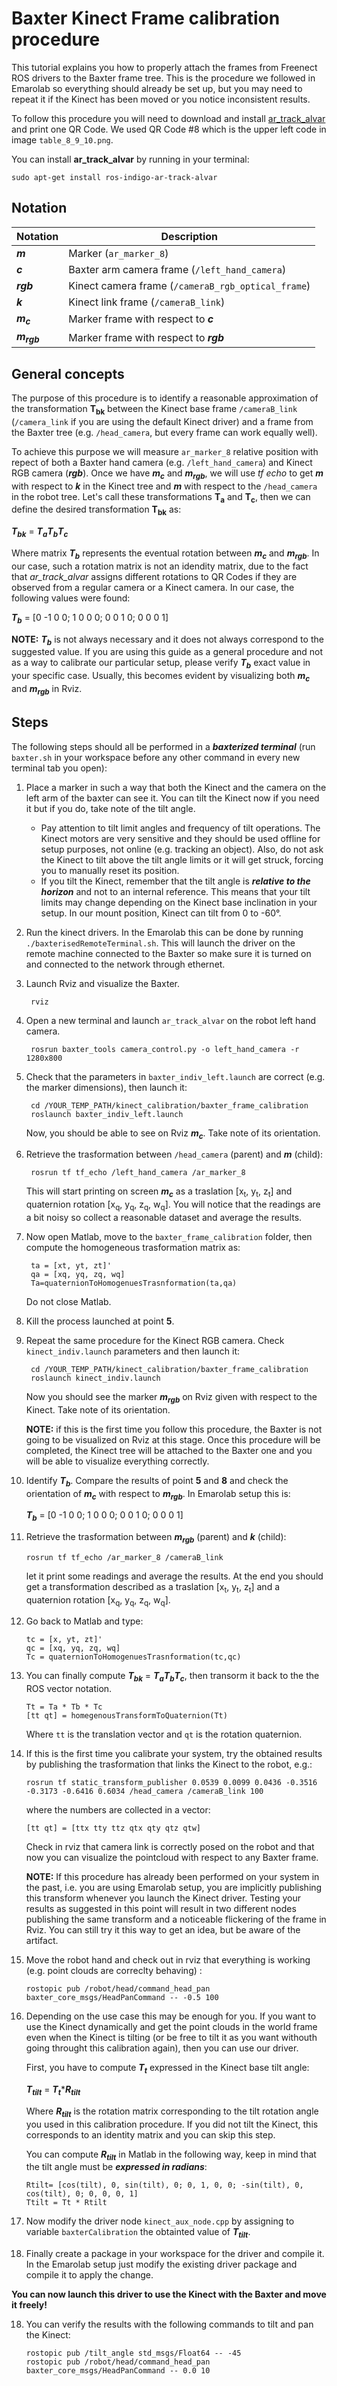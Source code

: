 # Baxter Kinect Frame calibration procedure

This tutorial explains you how to properly attach the frames from Freenect ROS drivers to the Baxter frame tree. This is the procedure we followed in Emarolab so everything should already be set up, but you may need to repeat it if the Kinect has been moved or you notice inconsistent results.

To follow this procedure you will need to download and install [ar_track_alvar](http://wiki.ros.org/ar_track_alvar) and print one QR Code. We used QR Code #8 which is the upper left code in image `table_8_9_10.png`. 

You can install **ar_track_alvar** by running in your terminal:

	sudo apt-get install ros-indigo-ar-track-alvar

##	Notation

|        Notation       |                      Description             	      |
| --------------------- | --------------------------------------------------- |
|        **_m_**        | Marker (`ar_marker_8`) 							  |
|        **_c_**        | Baxter arm camera frame (`/left_hand_camera`)	   	  |
|       **_rgb_**       | Kinect camera frame (`/cameraB_rgb_optical_frame`)  |
|        **_k_**        | Kinect link frame (`/cameraB_link`) 				  |
|  **_m<sub>c</sub>_**  | Marker frame with respect to **_c_**                |
| **_m<sub>rgb</sub>_** | Marker frame with respect to **_rgb_**              |

## General concepts

The purpose of this procedure is to identify a reasonable approximation of the transformation **T<sub>bk</sub>** between the Kinect base frame `/cameraB_link` (`/camera_link` if you are using the default Kinect driver) and a frame from the Baxter tree (e.g. `/head_camera`, but every frame can work equally well). 

To achieve this purpose we will measure `ar_marker_8` relative position with repect of both a Baxter hand camera (e.g. `/left_hand_camera`) and Kinect RGB camera (**_rgb_**). Once we have **_m<sub>c</sub>_** and **_m<sub>rgb</sub>_**, we will use _tf echo_ to get **_m_** with respect to **_k_** in the Kinect tree and **_m_** with respect to the `/head_camera` in the robot tree. Let's call these transformations **T<sub>a</sub>** and **T<sub>c</sub>**, then we can define the desired transformation **T<sub>bk</sub>** as:

**_T<sub>bk</sub>_** = **_T<sub>a</sub>T<sub>b</sub>T<sub>c</sub>_** 

Where matrix **_T<sub>b</sub>_** represents the eventual rotation between **_m<sub>c</sub>_** and **_m<sub>rgb</sub>_**. In our case, such a rotation matrix is not an idendity matrix, due to the fact that _ar\_track\_alvar_ assigns different rotations to QR Codes if they are observed from a regular camera or a Kinect camera. In our case, the following values were found:

**_T<sub>b</sub>_**  = [0 -1  0  0; 
						1  0  0  0; 
						0  0  1  0; 
						0  0  0  1] 

**NOTE:** **_T<sub>b</sub>_** is not always necessary and it does not always correspond to the suggested value. If you are using this guide as a general procedure and not as a way to calibrate our particular setup, please verify **_T<sub>b</sub>_** exact value in your specific case. Usually, this becomes evident by visualizing both **_m<sub>c</sub>_** and **_m<sub>rgb</sub>_** in Rviz.


##	Steps

The following steps should all be performed in a _**baxterized terminal**_ (run `baxter.sh` in your workspace before any other command in every new terminal tab you open):

1. Place a marker in such a way that both the Kinect and the camera on the left arm of the baxter can see it. You can tilt the Kinect now if you need it but if you do, take note of the tilt angle.
	* Pay attention to tilt limit angles and frequency of tilt operations. The Kinect motors are very sensitive and they should be used offline for setup purposes, not online (e.g. tracking an object). Also, do not ask the Kinect to tilt above the tilt angle limits or it will get struck, forcing you to manually reset its position.
	* If you tilt the Kinect, remember that the tilt angle is _**relative to the horizon**_ and not to an internal reference. This means that your tilt limits may change depending on the Kinect base inclination in your setup. In our mount position, Kinect can tilt from 0 to -60°.

2. Run the kinect drivers. In the Emarolab this can be done by running `./baxterisedRemoteTerminal.sh`. This will launch the driver on the remote machine connected to the Baxter so make sure it is turned on and connected to the network through ethernet.

3. Launch Rviz and visualize the Baxter.

		rviz

4. Open a new terminal and launch `ar_track_alvar` on the robot left hand camera.

		rosrun baxter_tools camera_control.py -o left_hand_camera -r 1280x800

5. Check that the parameters in `baxter_indiv_left.launch` are correct (e.g. the marker dimensions), then launch it:

		cd /YOUR_TEMP_PATH/kinect_calibration/baxter_frame_calibration 
		roslaunch baxter_indiv_left.launch

	Now, you should be able to see on Rviz **_m<sub>c</sub>_**. Take note of its orientation.

6. Retrieve the trasformation between `/head_camera` (parent) and _**m**_ (child):

		rosrun tf tf_echo /left_hand_camera /ar_marker_8

	This will start printing on screen **_m<sub>c</sub>_** as a traslation [x<sub>t</sub>, y<sub>t</sub>, z<sub>t</sub>] and quaternion rotation [x<sub>q</sub>, y<sub>q</sub>, z<sub>q</sub>, w<sub>q</sub>]. You will notice that the readings are a bit noisy so collect a reasonable dataset and average the results.

7. Now open Matlab, move to the `baxter_frame_calibration` folder, then compute the homogeneous trasformation matrix as: 

		ta = [xt, yt, zt]'
		qa = [xq, yq, zq, wq]
		Ta=quaternionToHomogenuesTrasnformation(ta,qa)

	Do not close Matlab.

8. Kill the process launched at point **5**.

9. Repeat the same procedure for the Kinect RGB camera. Check `kinect_indiv.launch` parameters and then launch it:
		
		cd /YOUR_TEMP_PATH/kinect_calibration/baxter_frame_calibration
		roslaunch kinect_indiv.launch

	Now you should see the marker **_m<sub>rgb</sub>_** on Rviz given with respect to the Kinect. Take note of its orientation.

	**NOTE:** if this is the first time you follow this procedure, the Baxter is not going to be visualized on Rviz at this stage. Once this procedure will be completed, the Kinect tree will be attached to the Baxter one and you will be able to visualize everything correctly. 

10. Identify _**T<sub>b</sub>**_. Compare the results of point **5** and **8** and check the orientation of  **_m<sub>c</sub>_** with respect to **_m<sub>rgb</sub>_**. In Emarolab setup this is: 

	**_T<sub>b</sub>_**  = [0 -1  0  0; 
							1  0  0  0; 
							0  0  1  0; 
							0  0  0  1] 

11. Retrieve the trasformation between **_m<sub>rgb</sub>_** (parent) and _**k**_ (child):

		rosrun tf tf_echo /ar_marker_8 /cameraB_link

	let it print some readings and average the results. At the end you should get a transformation described as a traslation [x<sub>t</sub>, y<sub>t</sub>, z<sub>t</sub>] and a quaternion rotation [x<sub>q</sub>, y<sub>q</sub>, z<sub>q</sub>, w<sub>q</sub>].
 
12. Go back to Matlab and type:

		tc = [x, yt, zt]'
		qc = [xq, yq, zq, wq]
		Tc = quaternionToHomogenuesTrasnformation(tc,qc)

13. You can finally compute **_T<sub>bk</sub>_** = **_T<sub>a</sub>T<sub>b</sub>T<sub>c</sub>_**, then transorm it back to the the ROS vector notation.
		
		Tt = Ta * Tb * Tc
		[tt qt] = homegenousTransformToQuaternion(Tt)

	Where `tt` is the translation vector and `qt` is the rotation quaternion.

14. If this is the first time you calibrate your system, try the obtained results by publishing the trasformation that links the Kinect to the robot, e.g.: 
	
		rosrun tf static_transform_publisher 0.0539 0.0099 0.0436 -0.3516 -0.3173 -0.6416 0.6034 /head_camera /cameraB_link 100

	where the numbers are collected in a vector: 

		[tt qt] = [ttx tty ttz qtx qty qtz qtw]

	Check in rviz that camera link is correctly posed on the robot and that now you can visualize the pointcloud with respect to any Baxter frame.

	**NOTE:** If this procedure has already been performed on your system in the past, i.e. you are using Emarolab setup, you are implicitly publishing this transform whenever you launch the Kinect driver. Testing your results as suggested in this point will result in two different nodes publishing the same transform and a noticeable flickering of the frame in Rviz. You can still try it this way to get an idea, but be aware of the artifact.

15. Move the robot hand and check out in rviz that everything is working (e.g. point clouds are correclty behaving) : 

		rostopic pub /robot/head/command_head_pan baxter_core_msgs/HeadPanCommand -- -0.5 100

15. Depending on the use case this may be enough for you. If you want to use the Kinect dynamically and get the point clouds in the world frame even when the Kinect is tilting (or be free to tilt it as you want withouth going throught this calibration again), then you can use our driver. 

	First, you have to compute _**T<sub>t</sub>**_ expressed in the Kinect base tilt angle: 

	_**T<sub>tilt</sub>**_ = _**T<sub>t</sub>**_\*_**R<sub>tilt</sub>**_

	Where _**R<sub>tilt</sub>**_ is the rotation matrix corresponding to the tilt rotation angle  you used in this calibration procedure. If you did not tilt the Kinect, this corresponds to an identity matrix and you can skip this step. 

	You can compute _**R<sub>tilt</sub>**_ in Matlab in the following way, keep in mind that the tilt angle must be _**expressed in radians**_:

		Rtilt= [cos(tilt), 0, sin(tilt), 0; 0, 1, 0, 0; -sin(tilt), 0, cos(tilt), 0; 0, 0, 0, 1]
		Ttilt = Tt * Rtilt


16. Now modify the driver node `kinect_aux_node.cpp` by assigning to variable `baxterCalibration` the obtainted value of _**T<sub>tilt</sub>**_.

17. Finally create a package in your workspace for the driver and compile it. In the Emarolab setup just modify the existing driver package and compile it to apply the change. 

**You can now launch this driver to use the Kinect with the Baxter and move it freely!** 

18. You can verify the results with the following commands to tilt and pan the Kinect:

		rostopic pub /tilt_angle std_msgs/Float64 -- -45
		rostopic pub /robot/head/command_head_pan baxter_core_msgs/HeadPanCommand -- 0.0 10
